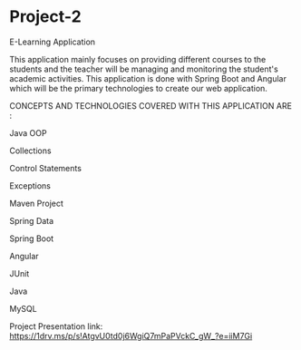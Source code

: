 # Project-2

E-Learning Application

This application mainly focuses on providing different courses to the students and the teacher will be managing and monitoring the student's academic activities. This application is done with Spring Boot and Angular which will be the primary technologies to create our web application.

CONCEPTS AND TECHNOLOGIES COVERED WITH THIS APPLICATION ARE :

Java OOP

Collections

Control Statements

Exceptions

Maven Project

Spring Data

Spring Boot

Angular

JUnit

Java 

MySQL

Project Presentation link:
https://1drv.ms/p/s!AtgvU0td0j6WgiQ7mPaPVckC_gW_?e=iiM7Gi
